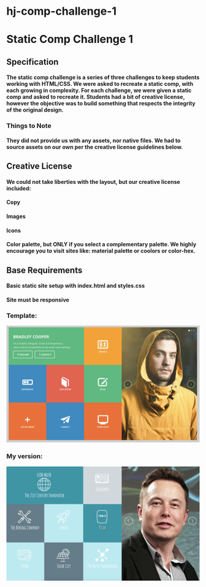 # hj-comp-challenge-1

# Static Comp Challenge 1

## **Specification**

#### The static comp challenge is a series of three challenges to keep students working with HTML/CSS. We were asked to recreate a static comp, with each growing in complexity. For each challenge, we were given a static comp and asked to recreate it. Students had a bit of creative license, however the objective was to build something that respects the integrity of the original design.

### **Things to Note**

#### They did not provide us with any assets, nor native files. We had to source assets on our own per the creative license guidelines below.

## **Creative License**

#### We could not take liberties with the layout, but our creative license included:

#### Copy
#### Images
#### Icons
#### Color palette, but ONLY if you select a complementary palette. We highly encourage you to visit sites like: material palette or coolors or color-hex.

## **Base Requirements**

#### Basic static site setup with index.html and styles.css
#### Site must be responsive

### **Template:** 

![alt text](https://github.com/hljacobs5/hj-comp-challenge-1/blob/master/template-1.png)

### **My version:**

![alt text](https://github.com/hljacobs5/hj-comp-challenge-1/blob/master/elon-musk.png)

